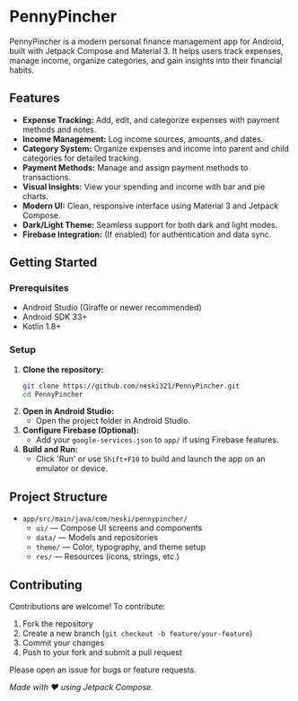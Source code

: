 # PennyPincher

PennyPincher is a modern personal finance management app for Android, built with Jetpack Compose and Material 3. It helps users track expenses, manage income, organize categories, and gain insights into their financial habits.

## Features

- **Expense Tracking:** Add, edit, and categorize expenses with payment methods and notes.
- **Income Management:** Log income sources, amounts, and dates.
- **Category System:** Organize expenses and income into parent and child categories for detailed tracking.
- **Payment Methods:** Manage and assign payment methods to transactions.
- **Visual Insights:** View your spending and income with bar and pie charts.
- **Modern UI:** Clean, responsive interface using Material 3 and Jetpack Compose.
- **Dark/Light Theme:** Seamless support for both dark and light modes.
- **Firebase Integration:** (If enabled) for authentication and data sync.

## Getting Started

### Prerequisites
- Android Studio (Giraffe or newer recommended)
- Android SDK 33+
- Kotlin 1.8+

### Setup
1. **Clone the repository:**
   ```bash
   git clone https://github.com/neski321/PennyPincher.git
   cd PennyPincher
   ```
2. **Open in Android Studio:**
   - Open the project folder in Android Studio.
3. **Configure Firebase (Optional):**
   - Add your `google-services.json` to `app/` if using Firebase features.
4. **Build and Run:**
   - Click 'Run' or use `Shift+F10` to build and launch the app on an emulator or device.

## Project Structure

- `app/src/main/java/com/neski/pennypincher/`
  - `ui/` — Compose UI screens and components
  - `data/` — Models and repositories
  - `theme/` — Color, typography, and theme setup
  - `res/` — Resources (icons, strings, etc.)

## Contributing

Contributions are welcome! To contribute:
1. Fork the repository
2. Create a new branch (`git checkout -b feature/your-feature`)
3. Commit your changes
4. Push to your fork and submit a pull request

Please open an issue for bugs or feature requests.

_Made with ❤️ using Jetpack Compose._ 